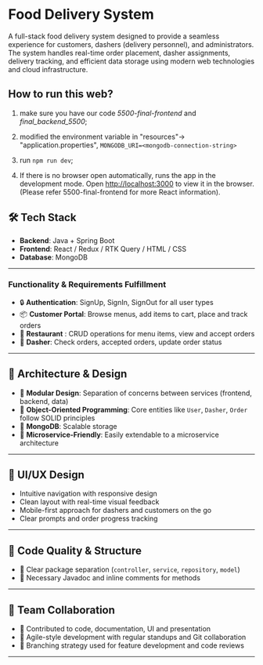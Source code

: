 # Food Delivery System

A full-stack food delivery system designed to provide a seamless experience for customers, dashers (delivery personnel), and administrators. The system handles real-time order placement, dasher assignments, delivery tracking, and efficient data storage using modern web technologies and cloud infrastructure.

## How to run this web?
1. make sure you have our code *5500-final-frontend* and *final_backend_5500*;

2. modified the environment variable in "resources"-> "application.properties",
   `MONGODB_URI=<mongodb-connection-string>`
3. run  `npm run dev`;

4. If there is no browser open automatically, runs the app in the development mode.
   Open [http://localhost:3000](http://localhost:3000) to view it in the browser.
   (Please refer 5500-final-frontend for more React information).

## 🛠️ Tech Stack

- **Backend**: Java + Spring Boot
- **Frontend**: React / Redux / RTK Query / HTML / CSS
- **Database**: MongoDB

---

### Functionality & Requirements Fulfillment

- 🔒 **Authentication**: SignUp, SignIn, SignOut for all user types
- 📦 **Customer Portal**: Browse menus, add items to cart, place and track orders
- 🍜 **Restaurant** : CRUD operations for menu items, view and accept orders
- 🚗 **Dasher**: Check orders, accepted orders, update order status

---

## 🧠 Architecture & Design

- 🧩 **Modular Design**: Separation of concerns between services (frontend, backend, data)
- 📐 **Object-Oriented Programming**: Core entities like `User`, `Dasher`, `Order` follow SOLID principles
- 💾 **MongoDB**: Scalable storage
- 🔧 **Microservice-Friendly**: Easily extendable to a microservice architecture

---
## 🎨 UI/UX Design

- Intuitive navigation with responsive design
- Clean layout with real-time visual feedback
- Mobile-first approach for dashers and customers on the go
- Clear prompts and order progress tracking

---
## 🧹 Code Quality & Structure

- 📁 Clear package separation (`controller`, `service`, `repository`, `model`)
- 📝 Necessary Javadoc and inline comments for methods

---
## 🤝 Team Collaboration

- 👥 Contributed to code, documentation, UI and presentation
- 🧠 Agile-style development with regular standups and Git collaboration
- 📂 Branching strategy used for feature development and code reviews

---

